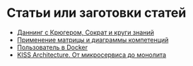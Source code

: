 # Статьи или заготовки статей

- [Даннинг с Крюгером, Сократ и круги знаний](https://habr.com/ru/post/440602/)
- [Применение матрицы и диаграммы компетенций](https://habr.com/ru/post/443162/)
- [Пользователь в Docker](https://habr.com/ru/post/448480/)
- [KISS Architecture. От микросервиса до монолита](https://habr.com/ru/post/440034/)
